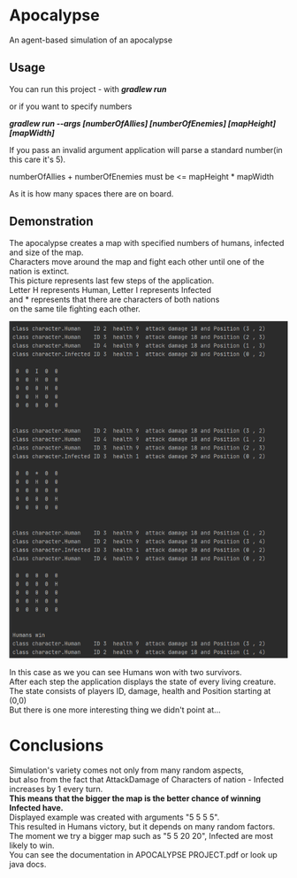 # Apocalypse

An agent-based simulation of an apocalypse

## Usage

You can run this project - with ***gradlew run***

or if you want to specify numbers

***gradlew run --args [numberOfAllies] [numberOfEnemies] [mapHeight] [mapWidth]***

If you pass an invalid argument application will parse a standard number(in this care it's 5).

numberOfAllies + numberOfEnemies must be <= mapHeight * mapWidth

As it is how many spaces there are on board.

## Demonstration

The apocalypse creates a map with specified numbers of humans, infected<br> and size of the map.<br>
Characters move around the map and fight each other until one of the nation is extinct.<br>
This picture represents last few steps of the application.<br>
Letter H represents Human, Letter I represents Infected<br>and * represents that there are characters of both nations<br>on the same tile fighting each other.

![github-small](images/Demonstration1.png)

In this case as we you can see Humans won with two survivors.<br>
After each step the application displays the state of every living creature.<br>
The state consists of players ID, damage, health and Position starting at (0,0)<br>
But there is one more interesting thing we didn't point at...

# Conclusions
Simulation's variety comes not only from many random aspects,<br>
but also from the fact that AttackDamage of Characters of nation - Infected<br>increases by 1 every turn.<br>
**This means that the bigger the map is the better chance of winning Infected have.**  
Displayed example was created with arguments "5 5 5 5".<br>
This resulted in Humans victory, but it depends on many random factors.<br>
The moment we try a bigger map such as "5 5 20 20", Infected are most likely to win.  
You can see the documentation in APOCALYPSE PROJECT.pdf or look up java docs.

